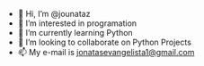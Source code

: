 - 👋 Hi, I’m @jounataz
- 👀 I’m interested in programation
- 🌱 I’m currently learning Python
- 💞️ I’m looking to collaborate on Python Projects
- 📫 My e-mail is jonatasevangelista1@gmail.com

<!---
jounataz/jounataz is a ✨ special ✨ repository because its `README.md` (this file) appears on your GitHub profile.
You can click the Preview link to take a look at your changes.
--->
